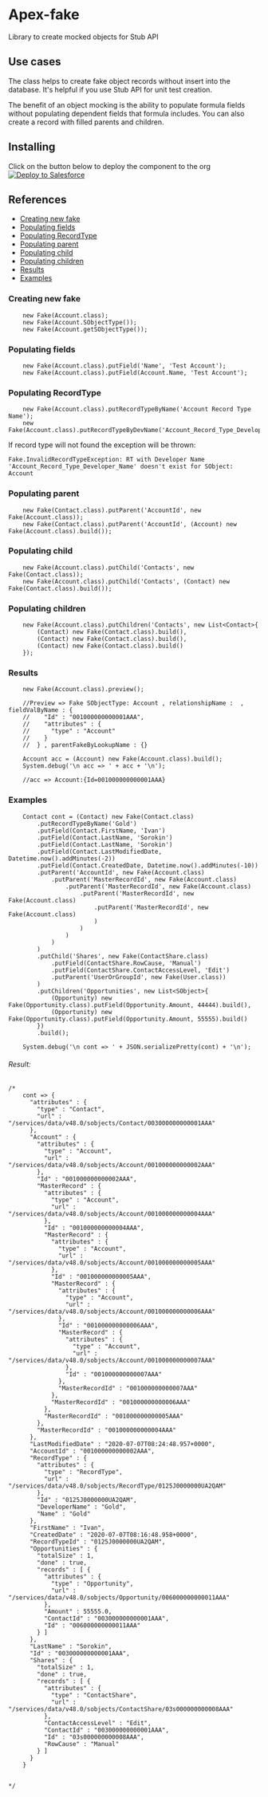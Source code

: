 # Apex-fake
Library to create mocked objects for Stub API

## Use cases
The class helps to create fake object records without insert into the database.
It's helpful if you use Stub API for unit test creation.

The benefit of an object mocking is the ability to populate formula fields without 
populating dependent fields that formula includes. You can also create a record with 
filled parents and children.

## Installing

Click on the button below to deploy the component to the org
<a href="https://githubsfdeploy.herokuapp.com">
  <img alt="Deploy to Salesforce"
       src="https://raw.githubusercontent.com/afawcett/githubsfdeploy/master/deploy.png">
</a>

## References
- [Creating new fake](#Creating-new-fake)  
- [Populating fields](#Populating-fields)  
- [Populating RecordType](#Populating-RecordType)  
- [Populating parent](#Populating-parent)  
- [Populating child](#Populating-child)  
- [Populating children](#Populating-children)  
- [Results](#Results)  
- [Examples](#Examples)



### Creating new fake
```apex
    new Fake(Account.class);
    new Fake(Account.SObjectType());
    new Fake(Account.getSObjectType());
```


### Populating fields 
```apex
    new Fake(Account.class).putField('Name', 'Test Account');
    new Fake(Account.class).putField(Account.Name, 'Test Account');
```


### Populating RecordType
```apexpex
    new Fake(Account.class).putRecordTypeByName('Account Record Type Name');
    new Fake(Account.class).putRecordTypeByDevName('Account_Record_Type_Developer_Name');

```
If record type will not found the exception will be thrown:
```
Fake.InvalidRecordTypeException: RT with Developer Name 'Account_Record_Type_Developer_Name' doesn't exist for SObject: Account
```
### Populating parent
```apex
    new Fake(Contact.class).putParent('AccountId', new Fake(Account.class));
    new Fake(Contact.class).putParent('AccountId', (Account) new Fake(Account.class).build());

```

### Populating child
```apex
    new Fake(Account.class).putChild('Contacts', new Fake(Contact.class));
    new Fake(Account.class).putChild('Contacts', (Contact) new Fake(Contact.class).build());
```

### Populating children
```apex
    new Fake(Account.class).putChildren('Contacts', new List<Contact>{
        (Contact) new Fake(Contact.class).build(),
        (Contact) new Fake(Contact.class).build(),
        (Contact) new Fake(Contact.class).build()
    });
```
### Results
```apex
    new Fake(Account.class).preview();

    //Preview => Fake SObjectType: Account , relationshipName :  , fieldValByName : {
    //    "Id" : "001000000000001AAA",
    //    "attributes" : {
    //      "type" : "Account"
    //    }
    //  } , parentFakeByLookupName : {}

    Account acc = (Account) new Fake(Account.class).build();
    System.debug('\n acc => ' + acc + '\n');

    //acc => Account:{Id=001000000000001AAA}

```

### Examples

```apex
    Contact cont = (Contact) new Fake(Contact.class)
    	.putRecordTypeByName('Gold')
    	.putField(Contact.FirstName, 'Ivan')
    	.putField(Contact.LastName, 'Sorokin')
    	.putField(Contact.LastName, 'Sorokin')
    	.putField(Contact.LastModifiedDate, Datetime.now().addMinutes(-2))
    	.putField(Contact.CreatedDate, Datetime.now().addMinutes(-10))
    	.putParent('AccountId', new Fake(Account.class)
    		.putParent('MasterRecordId', new Fake(Account.class)
    			.putParent('MasterRecordId', new Fake(Account.class)
    				.putParent('MasterRecordId', new Fake(Account.class)
    					.putParent('MasterRecordId', new Fake(Account.class)
    					)
    				)
    			)
    		)
    	)
    	.putChild('Shares', new Fake(ContactShare.class)
    		.putField(ContactShare.RowCause, 'Manual')
    		.putField(ContactShare.ContactAccessLevel, 'Edit')
    		.putParent('UserOrGroupId', new Fake(User.class))
    	)
    	.putChildren('Opportunities', new List<SObject>{
    		(Opportunity) new Fake(Opportunity.class).putField(Opportunity.Amount, 44444).build(),
    		(Opportunity) new Fake(Opportunity.class).putField(Opportunity.Amount, 55555).build()
    	})
    	.build();
    
    System.debug('\n cont => ' + JSON.serializePretty(cont) + '\n');
```
###### Result:
```apex
/* 
    cont => {
      "attributes" : {
        "type" : "Contact",
        "url" : "/services/data/v48.0/sobjects/Contact/003000000000001AAA"
      },
      "Account" : {
        "attributes" : {
          "type" : "Account",
          "url" : "/services/data/v48.0/sobjects/Account/001000000000002AAA"
        },
        "Id" : "001000000000002AAA",
        "MasterRecord" : {
          "attributes" : {
            "type" : "Account",
            "url" : "/services/data/v48.0/sobjects/Account/001000000000004AAA"
          },
          "Id" : "001000000000004AAA",
          "MasterRecord" : {
            "attributes" : {
              "type" : "Account",
              "url" : "/services/data/v48.0/sobjects/Account/001000000000005AAA"
            },
            "Id" : "001000000000005AAA",
            "MasterRecord" : {
              "attributes" : {
                "type" : "Account",
                "url" : "/services/data/v48.0/sobjects/Account/001000000000006AAA"
              },
              "Id" : "001000000000006AAA",
              "MasterRecord" : {
                "attributes" : {
                  "type" : "Account",
                  "url" : "/services/data/v48.0/sobjects/Account/001000000000007AAA"
                },
                "Id" : "001000000000007AAA"
              },
              "MasterRecordId" : "001000000000007AAA"
            },
            "MasterRecordId" : "001000000000006AAA"
          },
          "MasterRecordId" : "001000000000005AAA"
        },
        "MasterRecordId" : "001000000000004AAA"
      },
      "LastModifiedDate" : "2020-07-07T08:24:48.957+0000",
      "AccountId" : "001000000000002AAA",
      "RecordType" : {
        "attributes" : {
          "type" : "RecordType",
          "url" : "/services/data/v48.0/sobjects/RecordType/0125J0000000UA2QAM"
        },
        "Id" : "0125J0000000UA2QAM",
        "DeveloperName" : "Gold",
        "Name" : "Gold"
      },
      "FirstName" : "Ivan",
      "CreatedDate" : "2020-07-07T08:16:48.958+0000",
      "RecordTypeId" : "0125J0000000UA2QAM",
      "Opportunities" : {
        "totalSize" : 1,
        "done" : true,
        "records" : [ {
          "attributes" : {
            "type" : "Opportunity",
            "url" : "/services/data/v48.0/sobjects/Opportunity/006000000000011AAA"
          },
          "Amount" : 55555.0,
          "ContactId" : "003000000000001AAA",
          "Id" : "006000000000011AAA"
        } ]
      },
      "LastName" : "Sorokin",
      "Id" : "003000000000001AAA",
      "Shares" : {
        "totalSize" : 1,
        "done" : true,
        "records" : [ {
          "attributes" : {
            "type" : "ContactShare",
            "url" : "/services/data/v48.0/sobjects/ContactShare/03s000000000008AAA"
          },
          "ContactAccessLevel" : "Edit",
          "ContactId" : "003000000000001AAA",
          "Id" : "03s000000000008AAA",
          "RowCause" : "Manual"
        } ]
      }
    }
    

*/

```
